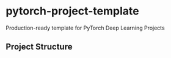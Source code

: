 # pytorch-project-template
Production-ready template for PyTorch Deep Learning Projects


## Project Structure
